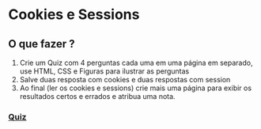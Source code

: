 # Cookies e Sessions

## O que fazer ?
1. Crie um Quiz com 4 perguntas cada uma em uma página em separado, use HTML, CSS e Figuras para ilustrar as perguntas
2. Salve duas resposta com cookies e duas respostas com session
3. Ao final (ler os cookies e sessions) crie mais uma página para exibir os resultados certos e errados e atribua uma nota. 

 ### [Quiz](http://pweb-guilherme.great-site.net/quiz/)
